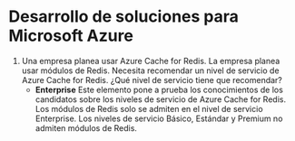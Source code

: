 # Desarrollo de soluciones para Microsoft Azure

1. Una empresa planea usar Azure Cache for Redis. La empresa planea usar módulos de Redis.
Necesita recomendar un nivel de servicio de Azure Cache for Redis.
¿Qué nivel de servicio tiene que recomendar?
    - **Enterprise**
Este elemento pone a prueba los conocimientos de los candidatos sobre los niveles de servicio de Azure Cache for Redis.
Los módulos de Redis solo se admiten en el nivel de servicio Enterprise. Los niveles de servicio Básico, Estándar y Premium no admiten módulos de Redis.